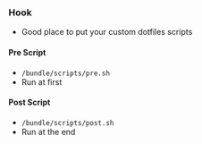 ### Hook

- Good place to put your custom dotfiles scripts

#### Pre Script

- `/bundle/scripts/pre.sh`
- Run at first

#### Post Script

- `/bundle/scripts/post.sh`
- Run at the end
